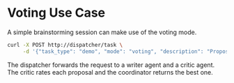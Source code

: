 # Voting Use Case

A simple brainstorming session can make use of the voting mode.

```bash
curl -X POST http://dispatcher/task \
     -d '{"task_type": "demo", "mode": "voting", "description": "Propose taglines"}'
```

The dispatcher forwards the request to a writer agent and a critic agent. The critic rates each proposal and the coordinator returns the best one.
